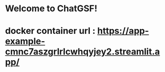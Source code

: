 # Welcome to ChatGSF!

# docker container url : https://app-example-cmnc7aszgrlrlcwhqyjey2.streamlit.app/